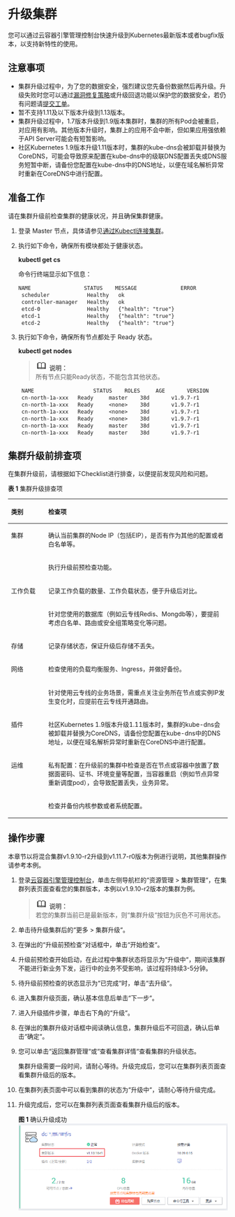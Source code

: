 # 升级集群<a name="cce_01_0120"></a>

您可以通过云容器引擎管理控制台快速升级到Kubernetes最新版本或者bugfix版本，以支持新特性的使用。

## 注意事项<a name="section4557144475115"></a>

-   集群升级过程中，为了您的数据安全，强烈建议您先备份数据然后再升级。升级失败时您可以通过[漏洞修复策略](cce_01_0176.md)或升级回退功能以保护您的数据安全，若仍有问题请[提交工单](https://console.huaweicloud.com/ticket/#/ticketindex/createIndex)。
-   暂不支持1.11及以下版本升级到1.13版本。
-   集群升级过程中，1.7版本升级到1.9版本集群时，集群的所有Pod会被重启，对应用有影响。其他版本升级时，集群上的应用不会中断，但如果应用强依赖于API Server可能会有短暂影响。
-   社区Kubernetes 1.9版本升级1.11版本时，集群的kube-dns会被卸载并替换为CoreDNS，可能会导致原来配置在kube-dns中的级联DNS配置丢失或DNS服务短暂中断，请备份您配置在kube-dns中的DNS地址，以便在域名解析异常时重新在CoreDNS中进行配置。

## 准备工作<a name="section9871020102918"></a>

请在集群升级前检查集群的健康状况，并且确保集群健康。

1.  登录 Master 节点，具体请参见[通过Kubectl连接集群](通过kubectl或web-terminal插件连接CCE集群.md)。
2.  执行如下命令，确保所有模块都处于健康状态。

    **kubectl get cs**

    命令行终端显示如下信息：

    ```
    NAME                 STATUS    MESSAGE              ERROR
     scheduler            Healthy   ok
     controller-manager   Healthy   ok
     etcd-0               Healthy   {"health": "true"}
     etcd-1               Healthy   {"health": "true"}
     etcd-2               Healthy   {"health": "true"}
    ```

3.  执行如下命令，确保所有节点都处于 Ready 状态。

    **kubectl get nodes**

    >![](public_sys-resources/icon-note.gif) **说明：**   
    >所有节点只能Ready状态，不能包含其他状态。  

    ```
     NAME                   STATUS    ROLES     AGE       VERSION
     cn-north-1a-xxx   Ready     master    38d       v1.9.7-r1
     cn-north-1a-xxx   Ready     <none>    38d       v1.9.7-r1
     cn-north-1a-xxx   Ready     <none>    38d       v1.9.7-r1
     cn-north-1a-xxx   Ready     <none>    38d       v1.9.7-r1
     cn-north-1a-xxx   Ready     master    38d       v1.9.7-r1
     cn-north-1a-xxx   Ready     master    38d       v1.9.7-r1
    ```


## 集群升级前排查项<a name="section14190181819293"></a>

在集群升级前，请根据如下Checklist进行排查，以便提前发现风险和问题。

**表 1**  集群升级排查项

<a name="table1238111218323"></a>
<table><thead align="left"><tr id="row132391129329"><th class="cellrowborder" valign="top" width="16.91%" id="mcps1.2.3.1.1"><p id="p1423913122324"><a name="p1423913122324"></a><a name="p1423913122324"></a>类别</p>
</th>
<th class="cellrowborder" valign="top" width="83.09%" id="mcps1.2.3.1.2"><p id="p18239161220325"><a name="p18239161220325"></a><a name="p18239161220325"></a>检查项</p>
</th>
</tr>
</thead>
<tbody><tr id="row424018124321"><td class="cellrowborder" rowspan="2" valign="top" width="16.91%" headers="mcps1.2.3.1.1 "><p id="p1524071220320"><a name="p1524071220320"></a><a name="p1524071220320"></a>集群</p>
</td>
<td class="cellrowborder" valign="top" width="83.09%" headers="mcps1.2.3.1.2 "><p id="p1324061214324"><a name="p1324061214324"></a><a name="p1324061214324"></a>确认当前集群的Node IP（包括EIP），是否有作为其他的配置或者白名单等。</p>
</td>
</tr>
<tr id="row824016123329"><td class="cellrowborder" valign="top" headers="mcps1.2.3.1.1 "><p id="p20240812143219"><a name="p20240812143219"></a><a name="p20240812143219"></a>执行升级前预检查功能。</p>
</td>
</tr>
<tr id="row924013120321"><td class="cellrowborder" rowspan="2" valign="top" width="16.91%" headers="mcps1.2.3.1.1 "><p id="p1724021216325"><a name="p1724021216325"></a><a name="p1724021216325"></a>工作负载</p>
</td>
<td class="cellrowborder" valign="top" width="83.09%" headers="mcps1.2.3.1.2 "><p id="p1424041263216"><a name="p1424041263216"></a><a name="p1424041263216"></a>记录工作负载的数量、工作负载状态，便于升级后对比。</p>
</td>
</tr>
<tr id="row1296933813911"><td class="cellrowborder" valign="top" headers="mcps1.2.3.1.1 "><p id="p59693385919"><a name="p59693385919"></a><a name="p59693385919"></a>针对您使用的数据库（例如云专线Redis、Mongdb等），要提前考虑白名单、路由或安全组策略变化等问题。</p>
</td>
</tr>
<tr id="row15579521103820"><td class="cellrowborder" valign="top" width="16.91%" headers="mcps1.2.3.1.1 "><p id="p12579172163813"><a name="p12579172163813"></a><a name="p12579172163813"></a>存储</p>
</td>
<td class="cellrowborder" valign="top" width="83.09%" headers="mcps1.2.3.1.2 "><p id="p257992123818"><a name="p257992123818"></a><a name="p257992123818"></a>记录存储状态，保证升级后存储不丢失。</p>
</td>
</tr>
<tr id="row1740471712383"><td class="cellrowborder" rowspan="2" valign="top" width="16.91%" headers="mcps1.2.3.1.1 "><p id="p640513174387"><a name="p640513174387"></a><a name="p640513174387"></a>网络</p>
<p id="p1578613471673"><a name="p1578613471673"></a><a name="p1578613471673"></a></p>
</td>
<td class="cellrowborder" valign="top" width="83.09%" headers="mcps1.2.3.1.2 "><p id="p340521718381"><a name="p340521718381"></a><a name="p340521718381"></a>检查使用的负载均衡服务、Ingress，并做好备份。</p>
</td>
</tr>
<tr id="row1178610472077"><td class="cellrowborder" valign="top" headers="mcps1.2.3.1.1 "><p id="p1478694720715"><a name="p1478694720715"></a><a name="p1478694720715"></a>针对使用云专线的业务场景，需重点关注业务所在节点或实例IP发生变化时，应提前在云专线开通路由。</p>
</td>
</tr>
<tr id="row146320432505"><td class="cellrowborder" valign="top" width="16.91%" headers="mcps1.2.3.1.1 "><p id="p7631443125015"><a name="p7631443125015"></a><a name="p7631443125015"></a>插件</p>
</td>
<td class="cellrowborder" valign="top" width="83.09%" headers="mcps1.2.3.1.2 "><p id="p106364317505"><a name="p106364317505"></a><a name="p106364317505"></a>社区Kubernetes 1.9版本升级1.11版本时，集群的kube-dns会被卸载并替换为CoreDNS，请备份您配置在kube-dns中的DNS地址，以便在域名解析异常时重新在CoreDNS中进行配置。</p>
</td>
</tr>
<tr id="row96853135389"><td class="cellrowborder" rowspan="2" valign="top" width="16.91%" headers="mcps1.2.3.1.1 "><p id="p46861813153810"><a name="p46861813153810"></a><a name="p46861813153810"></a>运维</p>
</td>
<td class="cellrowborder" valign="top" width="83.09%" headers="mcps1.2.3.1.2 "><p id="p868691311386"><a name="p868691311386"></a><a name="p868691311386"></a>私有配置：在升级前的集群中检查是否在节点或容器中放置了数据面密码、证书、环境变量等配置，当容器重启（例如节点异常重新调度pod），会导致配置丢失，业务异常。</p>
</td>
</tr>
<tr id="row202401212143211"><td class="cellrowborder" valign="top" headers="mcps1.2.3.1.1 "><p id="p142408126323"><a name="p142408126323"></a><a name="p142408126323"></a>检查并备份内核参数或者系统配置。</p>
</td>
</tr>
</tbody>
</table>

## 操作步骤<a name="section9456205813519"></a>

本章节以将混合集群v1.9.10-r2升级到v1.11.7-r0版本为例进行说明，其他集群操作请参考本例。

1.  登录[云容器引擎管理控制台](https://console.huaweicloud.com/cce2.0/)，单击左侧导航栏的“资源管理 \> 集群管理“，在集群列表页面查看您的集群版本，本例以v1.9.10-r2版本的集群为例。

    >![](public_sys-resources/icon-note.gif) **说明：**   
    >若您的集群当前已是最新版本，则“集群升级“按钮为灰色不可用状态。  

2.  单击待升级集群后的“更多 \> 集群升级“。
3.  在弹出的“升级前预检查“对话框中，单击“开始检查“。
4.  升级前预检查开始启动，在此过程中集群状态将显示为“升级中“，期间该集群不能进行新业务下发，运行中的业务不受影响，该过程将持续3-5分钟。
5.  待升级前预检查的状态显示为“已完成“时，单击“去升级“。
6.  进入集群升级页面，确认基本信息后单击“下一步“。
7.  进入升级插件步骤，单击右下角的“升级“。
8.  在弹出的集群升级对话框中阅读确认信息，集群升级后不可回退，确认后单击“确定“。
9.  您可以单击“返回集群管理“或“查看集群详情“查看集群的升级状态。

    集群升级需要一段时间，请耐心等待。升级完成后，您可以在集群列表页面查看集群升级后的版本。

10. 在集群列表页面中可以看到集群的状态为“升级中“，请耐心等待升级完成。
11. 升级完成后，您可以在集群列表页面查看集群升级后的版本。

    **图 1**  确认升级成功<a name="fig155151553016"></a>  
    ![](figures/确认升级成功.png "确认升级成功")


